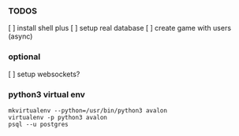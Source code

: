 

### TODOS
[ ] install shell plus
[ ] setup real database
[ ] create game with users (async)

### optional
[ ] setup websockets?

### python3 virtual env

```
mkvirtualenv --python=/usr/bin/python3 avalon
virtualenv -p python3 avalon
psql --u postgres
```


